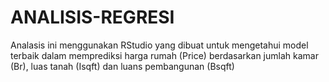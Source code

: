 # ANALISIS-REGRESI
Analasis ini menggunakan RStudio yang dibuat untuk mengetahui model terbaik dalam memprediksi harga rumah (Price) berdasarkan jumlah kamar (Br), luas tanah (Isqft) dan luans pembangunan (Bsqft)
